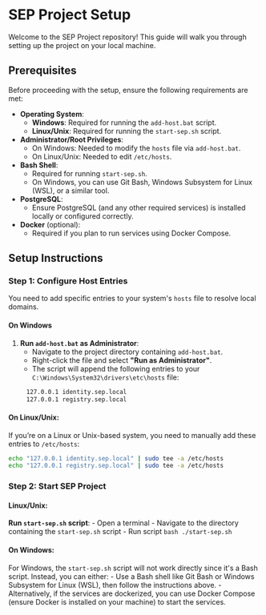 # SEP Project Setup

Welcome to the SEP Project repository! This guide will walk you through setting up the project on your local machine.

## Prerequisites

Before proceeding with the setup, ensure the following requirements are met:

- **Operating System**:
  - **Windows**: Required for running the `add-host.bat` script.
  - **Linux/Unix**: Required for running the `start-sep.sh` script.
- **Administrator/Root Privileges**:
  - On Windows: Needed to modify the `hosts` file via `add-host.bat`.
  - On Linux/Unix: Needed to edit `/etc/hosts`.
- **Bash Shell**:
  - Required for running `start-sep.sh`.
  - On Windows, you can use Git Bash, Windows Subsystem for Linux (WSL), or a similar tool.
- **PostgreSQL**:
  - Ensure PostgreSQL (and any other required services) is installed locally or configured correctly.
- **Docker** (optional):
  - Required if you plan to run services using Docker Compose.

## Setup Instructions

### Step 1: Configure Host Entries

You need to add specific entries to your system's `hosts` file to resolve local domains.

#### On Windows
1. **Run `add-host.bat` as Administrator**:
   - Navigate to the project directory containing `add-host.bat`.
   - Right-click the file and select **"Run as Administrator"**.
   - The script will append the following entries to your `C:\Windows\System32\drivers\etc\hosts` file:
 ```bash
      127.0.0.1 identity.sep.local
      127.0.0.1 registry.sep.local
 ```

#### On Linux/Unix:

If you’re on a Linux or Unix-based system, you need to manually add these entries to `/etc/hosts`:

```bash
echo "127.0.0.1 identity.sep.local" | sudo tee -a /etc/hosts
echo "127.0.0.1 registry.sep.local" | sudo tee -a /etc/hosts
```

### Step 2: Start SEP Project

#### Linux/Unix:

**Run `start-sep.sh` script**:
    - Open a terminal
    - Navigate to the directory containing the `start-sep.sh` script
    - Run script
      ```bash
      ./start-sep.sh
      ```
#### On Windows:

For Windows, the `start-sep.sh` script will not work directly since it's a Bash script. Instead, you can either:
    - Use a Bash shell like Git Bash or Windows Subsystem for Linux (WSL), then follow the instructions above.
    - Alternatively, if the services are dockerized, you can use Docker Compose (ensure Docker is installed on your machine) to start the services.


